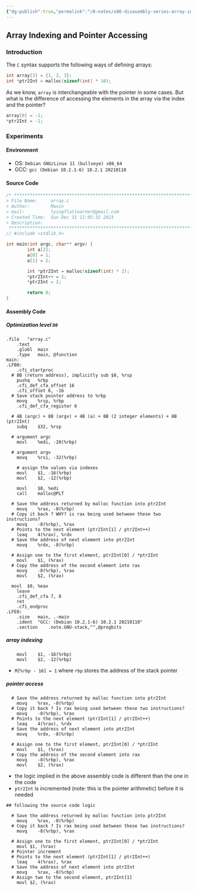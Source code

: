 ```yaml
---
{"dg-publish":true,"permalink":"/0-notes/x86-disasembly-series-array-indexing-and-pointer-accessing/","noteIcon":"","created":"2024-01-27T08:14:38.006+01:00","updated":"2024-01-27T08:16:04.348+01:00"}
---
```


## Array Indexing and Pointer Accessing

### Introduction
The `C` syntax supports the following ways of defining arrays:
```c
int array[3] = {1, 2, 3};
int *ptr2Int = malloc(sizeof(int) * 10);
```
As we know, `array` is interchangeable with the pointer in some cases. But what is the difference of accessing the elements in the array via the index and the pointer?
```c
array[0] = -1;
*ptr2Int = -1;
```

### Experiments
#### Environment
- OS: `Debian GNU/Linux 11 (bullseye) x86_64`
- GCC: `gcc (Debian 10.2.1-6) 10.2.1 20210110`

#### Source Code
```c
/* ************************************************************************
> File Name:     array.c
> Author:        Maxin
> mail:          lyingflatlearner@gmail.com
> Created Time:  Sun Dec 31 11:05:32 2023
> Description:   
 ************************************************************************/
// #include <stdlib.h>

int main(int argc, char** argv) {
		int a[2];
		a[0] = 1;
		a[1] = 2;

		int *ptr2Int = malloc(sizeof(int) * 2);
		*ptr2Int++ = 1;
		*ptr2Int = 2;

		return 0;
}
```

#### Assembly Code
##### Optimization level `O0`
```assembly
.file	"array.c"
	.text
	.globl	main
	.type	main, @function
main:
.LFB0:
	.cfi_startproc
  # 8B (return address), implicitly sub $8, %rsp
	pushq	%rbp
	.cfi_def_cfa_offset 16
	.cfi_offset 6, -16
  # Save stack pointer address to %rbp
	movq	%rsp, %rbp
	.cfi_def_cfa_register 6

  # 4B (argc) + 8B (argv) + 4B (a) + 8B (2 integer elements) + 8B (ptr2Int)
	subq	$32, %rsp

  # argument argc
	movl	%edi, -20(%rbp)
  
  # argument argv
	movq	%rsi, -32(%rbp)

	# assign the values via indexes
	movl	$1, -16(%rbp)
	movl	$2, -12(%rbp)

	movl	$8, %edi
	call	malloc@PLT

  # Save the address returned by malloc function into ptr2Int
	movq	%rax, -8(%rbp)
  # Copy it back ? WHY? is rax being used between these two instructions?
	movq	-8(%rbp), %rax
  # Points to the next element (ptr2Int[1] / ptr2Int++)
	leaq	4(%rax), %rdx
  # Save the address of next element into ptr2Int
	movq	%rdx, -8(%rbp)

  # Assign one to the first element, ptr2Int[0] / *ptr2Int
	movl	$1, (%rax)
  # Copy the address of the second element into rax
	movq	-8(%rbp), %rax
	movl	$2, (%rax)
	
  movl	$0, %eax
	leave
	.cfi_def_cfa 7, 8
	ret
	.cfi_endproc
.LFE0:
	.size	main, .-main
	.ident	"GCC: (Debian 10.2.1-6) 10.2.1 20210110"
	.section	.note.GNU-stack,"",@progbits
```
##### array indexing
```assembly
	movl	$1, -16(%rbp)
	movl	$2, -12(%rbp)
```
- `M[%rbp - 16] = 1` where `rbp` stores the address of the stack pointer

##### pointer access
```assembly
  # Save the address returned by malloc function into ptr2Int
	movq	%rax, -8(%rbp)
  # Copy it back ? Is rax being used between these two instructions?
	movq	-8(%rbp), %rax
  # Points to the next element (ptr2Int[1] / ptr2Int++)
	leaq	4(%rax), %rdx
  # Save the address of next element into ptr2Int
	movq	%rdx, -8(%rbp)

  # Assign one to the first element, ptr2Int[0] / *ptr2Int
	movl	$1, (%rax)
  # Copy the address of the second element into rax
	movq	-8(%rbp), %rax
	movl	$2, (%rax)
```
- the logic implied in the above assembly code is different than the one in the code
- `ptr2Int` is incremented (note: this is the pointer arithmetic) before it is needed
```assembly
## following the source code logic
 
  # Save the address returned by malloc function into ptr2Int
	movq	%rax, -8(%rbp)
  # Copy it back ? Is rax being used between these two instructions?
	movq	-8(%rbp), %rax

  # Assign one to the first element, ptr2Int[0] / *ptr2Int
	movl $1, (%rax)
  # Pointer increment
  # Points to the next element (ptr2Int[1] / ptr2Int++)
	leaq	4(%rax), %rax
  # Save the address of next element into ptr2Int
	movq	%rax, -8(%rbp)
  # Assign two to the second element, ptr2Int[1]
	movl $2, (%rax)
```
